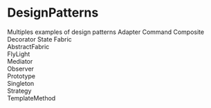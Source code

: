 # DesignPatterns
Multiples examples of design patterns
Adapter 
Command 
Composite 
Decorator 
State 
Fabric \
AbstractFabric \
FlyLight \
Mediator \
Observer \
Prototype \
Singleton \
Strategy \
TemplateMethod
